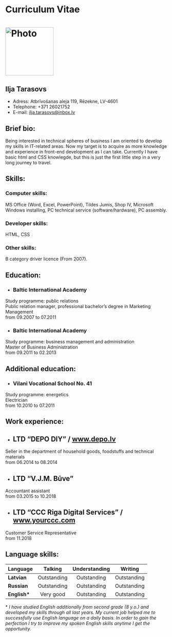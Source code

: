 # Curriculum Vitae
# <img src="https://media.licdn.com/dms/image/C4D03AQEI3BCjoOaygA/profile-displayphoto-shrink_800_800/0/1660766015564?e=2147483647&v=beta&t=YyG8u-fS12W0cVT9t557TKAleu-0CiqXb3_j8QpPD84" alt="Photo" width="150" height="150">
## Ilja Tarasovs
+ Adress: Atbrīvošanas aleja 119, Rēzekne, LV-4601
+ Telephone: +371 26021752
+ E-mail: ilja.tarasovs@inbox.lv
## Brief bio:
Being interested in technical spheres of business I am oriented to develop my skills in IT-related areas. Now my target is to acquire as more knowledge and experience in front-end development as I can take. Currently I have basic html and CSS knowlegde, but this is just the first little step in a very long journey to travel.
## Skills:
### Computer skills: 
MS Office (Word, Excel, PowerPoint), Tildes Jumis, Shop IV, Microsoft Windows installing, PC technical service (software/hardware), PC assembly.
### Developer skills:
HTML, CSS
### Other skills: 
B category driver licence (From 2007).
## Education:
+ ### Baltic International Academy
Study programme: public relations <br>
Public relation manager, professional bachelor’s degree in Marketing Management <br>
from 09.2007 to 07.2011
+ ### Baltic International Academy
Study programme: business management and administration<br>
Master of Business Administration<br>
from 09.2011 to 02.2013<br>
## Additional education:
+ ### Vilani Vocational School No. 41<br>
Study programme: energetics<br>
Electrician<br>
from 10.2010 to 07.2011
## Work experience:
+ ## LTD “DEPO DIY” / www.depo.lv
Seller in the department of household goods, foodstuffs and technical materials<br>
from 06.2014 to 08.2014
+ ## LTD “V.J.M. Būve”
Accountant assistant<br>
from 03.2015 to 10.2018
+ ## LTD “CCC Riga Digital Services” / www.yourccc.com
Customer Service Representative<br>
from 11.2018
## Language skills:

 **Language**| **Talking** |**Understanding**|**Writing**|
-----------|:-------:|:-------:|:-------:|
**Latvian**       |Outstanding|Outstanding|Outstanding|
**Russian**    |Outstanding|Outstanding|Outstanding|
**English\***      |Very good|Outstanding|Outstanding|

\* *I have studied English additionally from second grade (8 y.o.) and developed my skills through all last years. My current job helped me to successfully use English language on a daily basis. In order to gain the perfection I try to improve my spoken English skills anytime I get the opportunity.*
